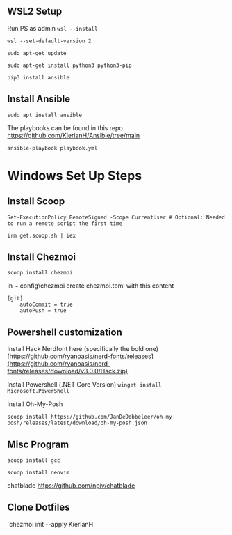 ## WSL2 Setup
Run PS as admin
`wsl --install`

`wsl --set-default-version 2`

`sudo apt-get update`

`sudo apt-get install python3 python3-pip`

`pip3 install ansible`

## Install Ansible

`sudo apt install ansible`

The playbooks can be found in this repo https://github.com/KierianH/Ansible/tree/main

`ansible-playbook playbook.yml`

# Windows Set Up Steps
## Install Scoop
`Set-ExecutionPolicy RemoteSigned -Scope CurrentUser # Optional: Needed to run a remote script the first time`

`irm get.scoop.sh | iex`

## Install Chezmoi
`scoop install chezmoi`

In ~\.config\chezmoi create chezmoi.toml with this content
``` 
[git]
    autoCommit = true
    autoPush = true
```

## Powershell customization
Install Hack Nerdfont here (specifically the bold one) [https://github.com/ryanoasis/nerd-fonts/releases](https://github.com/ryanoasis/nerd-fonts/releases/download/v3.0.0/Hack.zip)

Install Powershell (.NET Core Version) `winget install Microsoft.PowerShell`

Install Oh-My-Posh

`scoop install https://github.com/JanDeDobbeleer/oh-my-posh/releases/latest/download/oh-my-posh.json`

## Misc Program

`scoop install gcc`

`scoop install neovim`

chatblade https://github.com/npiv/chatblade


## Clone Dotfiles
`chezmoi init --apply KierianH
